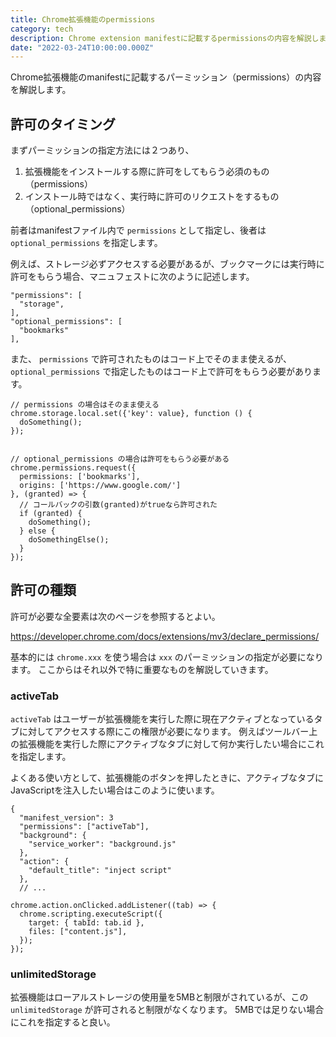 ```yaml
---
title: Chrome拡張機能のpermissions
category: tech
description: Chrome extension manifestに記載するpermissionsの内容を解説します。
date: "2022-03-24T10:00:00.000Z"
---
```



Chrome拡張機能のmanifestに記載するパーミッション（permissions）の内容を解説します。


## 許可のタイミング


まずパーミッションの指定方法には２つあり、

1. 拡張機能をインストールする際に許可をしてもらう必須のもの（permissions）
2. インストール時ではなく、実行時に許可のリクエストをするもの（optional_permissions）

前者はmanifestファイル内で `permissions` として指定し、後者は `optional_permissions` を指定します。

例えば、ストレージ必ずアクセスする必要があるが、ブックマークには実行時に許可をもらう場合、マニュフェストに次のように記述します。

```
"permissions": [
  "storage",
],
"optional_permissions": [
  "bookmarks"
],
```

また、 `permissions` で許可されたものはコード上でそのまま使えるが、`optional_permissions` で指定したものはコード上で許可をもらう必要があります。

```
// permissions の場合はそのまま使える
chrome.storage.local.set({'key': value}, function () {
  doSomething();
});


// optional_permissions の場合は許可をもらう必要がある
chrome.permissions.request({
  permissions: ['bookmarks'],
  origins: ['https://www.google.com/']
}, (granted) => {
  // コールバックの引数(granted)がtrueなら許可された
  if (granted) {
    doSomething();
  } else {
    doSomethingElse();
  }
});
```



## 許可の種類

許可が必要な全要素は次のページを参照するとよい。

https://developer.chrome.com/docs/extensions/mv3/declare_permissions/

基本的には `chrome.xxx` を使う場合は `xxx` のパーミッションの指定が必要になります。
ここからはそれ以外で特に重要なものを解説していきます。


### activeTab

`activeTab` はユーザーが拡張機能を実行した際に現在アクティブとなっているタブに対してアクセスする際にこの権限が必要になります。
例えばツールバー上の拡張機能を実行した際にアクティブなタブに対して何か実行したい場合にこれを指定します。

よくある使い方として、拡張機能のボタンを押したときに、アクティブなタブにJavaScriptを注入したい場合はこのように使います。

```
{
  "manifest_version": 3
  "permissions": ["activeTab"],
  "background": {
    "service_worker": "background.js"
  },
  "action": {
    "default_title": "inject script"
  },
  // ...
```

```
chrome.action.onClicked.addListener((tab) => {
  chrome.scripting.executeScript({
    target: { tabId: tab.id },
    files: ["content.js"],
  });
});
```



### unlimitedStorage

拡張機能はローアルストレージの使用量を5MBと制限がされているが、この `unlimitedStorage` が許可されると制限がなくなります。
5MBでは足りない場合にこれを指定すると良い。
